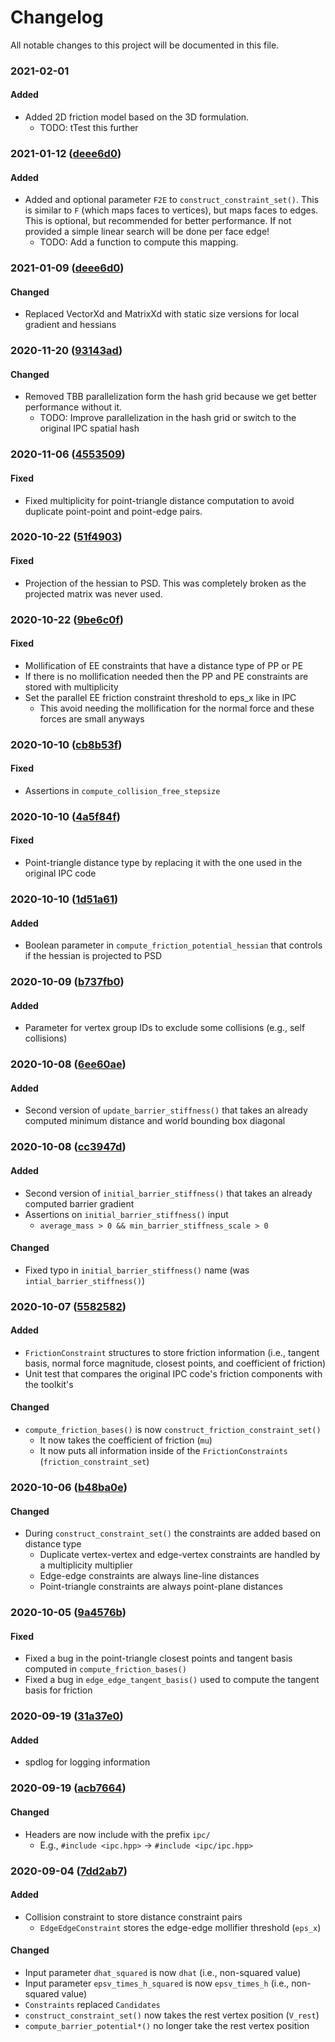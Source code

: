 # Changelog

All notable changes to this project will be documented in this file.

<!--
### YYYY-MM-DD ([XXXXXXX](https://github.com/ipc-sim/ipc-toolkit/commit/XXXXXXXXXXXXXXXXXXXXXXXXXXXXXXXXXXXXXXX))
#### Added
#### Removed
#### Changed
#### Fixed
-->

### 2021-02-01 <!--([XXXXXXX](https://github.com/ipc-sim/ipc-toolkit/commit/XXXXXXXXXXXXXXXXXXXXXXXXXXXXXXXXXXXXXXX))-->
#### Added
* Added 2D friction model based on the 3D formulation.
    * TODO: tTest this further

### 2021-01-12 ([deee6d0](https://github.com/ipc-sim/ipc-toolkit/commit/deee6d0f9802910c5565f800492f9a995e65cf7e))
#### Added
* Added and optional parameter `F2E` to `construct_constraint_set()`. This is similar to `F` (which maps faces to vertices), but maps faces to edges. This is optional, but recommended for better performance. If not provided a simple linear search will be done per face edge!
    * TODO: Add a function to compute this mapping.

### 2021-01-09 ([deee6d0](https://github.com/ipc-sim/ipc-toolkit/commit/deee6d0f9802910c5565f800492f9a995e65cf7e))
#### Changed
* Replaced VectorXd and MatrixXd with static size versions for local gradient and hessians

### 2020-11-20 ([93143ad](https://github.com/ipc-sim/ipc-toolkit/commit/93143ad9b31030cde7324a83354268021e1cb9da))
#### Changed
* Removed TBB parallelization form the hash grid because we get better performance without it.
   * TODO: Improve parallelization in the hash grid or switch to the original IPC spatial hash

### 2020-11-06 ([4553509](https://github.com/ipc-sim/ipc-toolkit/commit/4553509fe6a4e6b78c041018cd6db3fdf23b4730))
#### Fixed
* Fixed multiplicity for point-triangle distance computation to avoid duplicate point-point and point-edge pairs.

### 2020-10-22 ([51f4903](https://github.com/ipc-sim/ipc-toolkit/commit/51f49030dbeec15a6a7544826f5531811a779402))
#### Fixed
* Projection of the hessian to PSD. This was completely broken as the projected matrix was never used.

### 2020-10-22 ([9be6c0f](https://github.com/ipc-sim/ipc-toolkit/commit/9be6c0f7e2534e426e3f09f4c547406d50d5cf9c))
#### Fixed
* Mollification of EE constraints that have a distance type of PP or PE
* If there is no mollification needed then the PP and PE constraints are stored with multiplicity
* Set the parallel EE friction constraint threshold to eps_x like in IPC
    * This avoid needing the mollification for the normal force and these forces are small anyways

### 2020-10-10 ([cb8b53f](https://github.com/ipc-sim/ipc-toolkit/commit/cb8b53fb098598ba5e8c95d4bdb4730e8df9382e))
#### Fixed
* Assertions in `compute_collision_free_stepsize`

### 2020-10-10 ([4a5f84f](https://github.com/ipc-sim/ipc-toolkit/commit/4a5f84f1177bdae1a265dc15a84603bbc389936d))
#### Fixed
* Point-triangle distance type by replacing it with the one used in the original IPC code

### 2020-10-10 ([1d51a61](https://github.com/ipc-sim/ipc-toolkit/commit/1d51a61d60bb25e08c9937285ff9e44459a2223f))
#### Added
* Boolean parameter in `compute_friction_potential_hessian` that controls if the hessian is projected to PSD

### 2020-10-09 ([b737fb0](https://github.com/ipc-sim/ipc-toolkit/commit/b737fb0e708eac5a7775766f162a5d2067db2fa4))
#### Added
* Parameter for vertex group IDs to exclude some collisions (e.g., self collisions)

### 2020-10-08 ([6ee60ae](https://github.com/ipc-sim/ipc-toolkit/commit/6ee60aeaef6d7f88013ee2ee3d544e7403282527))
#### Added
* Second version of `update_barrier_stiffness()` that takes an already computed minimum distance and world bounding box diagonal

### 2020-10-08 ([cc3947d](https://github.com/ipc-sim/ipc-toolkit/commit/cc3947d48bc069488f6a773424e30fe67eb4b5f1))
#### Added
* Second version of `initial_barrier_stiffness()` that takes an already computed barrier gradient
* Assertions on `initial_barrier_stiffness()` input
    * `average_mass > 0 && min_barrier_stiffness_scale > 0`

#### Changed
* Fixed typo in `initial_barrier_stiffness()` name (was `intial_barrier_stiffness()`)

### 2020-10-07 ([5582582](https://github.com/ipc-sim/ipc-toolkit/commit/5582582bc2f54464bfcee4ba0ec2b7e6975f596f))
#### Added
* `FrictionConstraint` structures to store friction information (i.e., tangent basis, normal force magnitude, closest points, and coefficient of friction)
* Unit test that compares the original IPC code's friction components with the toolkit's

#### Changed
* `compute_friction_bases()` is now `construct_friction_constraint_set()`
    * It now takes the coefficient of friction (`mu`)
    * It now puts all information inside of the `FrictionConstraints` (`friction_constraint_set`)

### 2020-10-06 ([b48ba0e](https://github.com/ipc-sim/ipc-toolkit/commit/b48ba0ec9d60754e7670e28fd1987b0c78cd809f))

#### Changed
* During `construct_constraint_set()` the constraints are added based on distance type
    * Duplicate vertex-vertex and edge-vertex constraints are handled by a multiplicity multiplier
    * Edge-edge constraints are always line-line distances
    * Point-triangle constraints are always point-plane distances

### 2020-10-05 ([9a4576b](https://github.com/ipc-sim/ipc-toolkit/commit/9a4576b209302c79296593ac213ed8ce85510f3b))

#### Fixed
* Fixed a bug in the point-triangle closest points and tangent basis computed in `compute_friction_bases()`
* Fixed a bug in `edge_edge_tangent_basis()` used to compute the tangent basis for friction


### 2020-09-19 ([31a37e0](https://github.com/ipc-sim/ipc-toolkit/commit/31a37e04abc9ecec325e00be97fd42b89c895b45))

#### Added
* spdlog for logging information

### 2020-09-19 ([acb7664](https://github.com/ipc-sim/ipc-toolkit/commit/acb7664792982685f6de28468ba126f5e531834f))

#### Changed
* Headers are now include with the prefix `ipc/`
    * E.g., `#include <ipc.hpp>` → `#include <ipc/ipc.hpp>`


### 2020-09-04 ([7dd2ab7](https://github.com/ipc-sim/ipc-toolkit/commit/7dd2ab7a255ffd23ccdfe5aee08bca6a142f75a7))

#### Added
* Collision constraint to store distance constraint pairs
    * `EdgeEdgeConstraint` stores the edge-edge mollifier threshold (`eps_x`)

#### Changed
* Input parameter `dhat_squared` is now `dhat` (i.e., non-squared value)
* Input parameter `epsv_times_h_squared` is now `epsv_times_h` (i.e., non-squared value)
* `Constraints` replaced `Candidates`
* `construct_constraint_set()` now takes the rest vertex position (`V_rest`)
* `compute_barrier_potential*()` no longer take the rest vertex position
